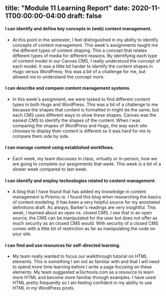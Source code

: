 title: "Module 11 Learning Report"
date: 2020-11-1T00:00:00-04:00
draft: false
---

#### I can identify and define key concepts in (web) content management.
- At this point in the semester, I feel distinguished in my ability to identify concepts of content management. This week's assignments taught me the different types of content shaping. This a concept that relates different types of media for different reasons. By identifying each type of content model in our Canvas CMS, I really understood the concept of each model. It was a little bit harder to identify the content shapes in Hugo versus WordPress; this was a bit of a challenge for me, but allowed me to understand the concept more.

#### I can describe and compare content management systems.
- In this week's assignment, we were tasked to find different content types in both Hugo and WordPress. This was a bit of a challenge to me because the shapes that content is formatted in might be the same, but each CMS uses different ways to show these shapes. Canvas was the easiest CMS to identify the shapes of the content. When I was comparing the shapes of WordPress and Hugo, the way each site chooses to display their content is different so it was hard for me to compare them side by side.

#### I can manage content using established workflows.
- Each week, my team discusses in class, virtually or in-person, how we are going to complete our assignments that week. This week is a bit of a slower week compared to last week. 

#### I can identify and employ technologies related to content management.
- A blog that I have found that has added my knowledge in content management is Prismic.io. I found this blog when researching the basics of content modeling. It has been a very helpful source for my annotated definitions draft. As always, Barker's readings are very insightful. This week, I learned about an open vs. closed CMS. I see that in an open source, the CMS can be manipulated for the user but does not offer as much security as an closed CMS would. With security of a closed CMS comes with a little bit of restriction as far as manipulating the code on your site. 

#### I can find and use resources for self-directed learning.
- My team really wanted to focus our walkthrough tutorial on HTML elements. This is something I am not as familiar with and that I will need to spend more time learning before I write a page focusing on these elements. My team suggested w3schools.com as a resource to learn more HTML and become more familiar through examples. I have used HTML pretty frequently so I am feeling confident in my ability to use HTML in my WordPress posts.
